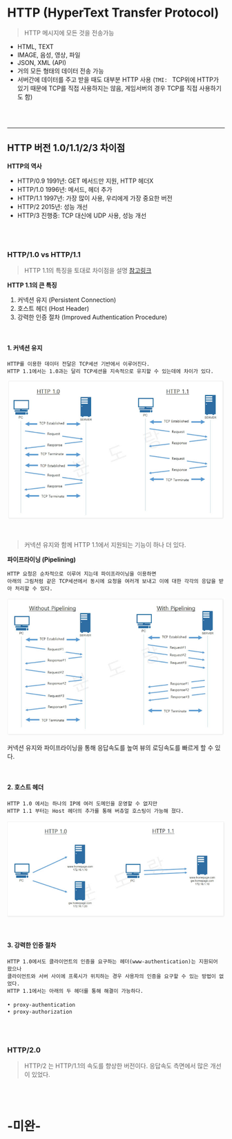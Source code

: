 # HTTP (HyperText Transfer Protocol)
> HTTP 메시지에 모든 것을 전송가능

* HTML, TEXT
* IMAGE, 음성, 영상, 파일
* JSON, XML (API)
* 거의 모든 형태의 데이터 전송 가능
* 서버간에 데이터를 주고 받을 때도 대부분 HTTP 사용
    (`TMI: ` TCP위에 HTTP가 있기 때문에 TCP를 직접 사용하지는 않음, 게임서버의 경우 TCP를 직접 사용하기도 함)

<br> <br>

***

## HTTP 버전 1.0/1.1/2/3 차이점
**HTTP의 역사**
* HTTP/0.9 1991년: GET 메서드만 지원, HTTP 헤더X
* HTTP/1.0 1996년: 메서드, 헤더 추가
* HTTP/1.1 1997년: 가장 많이 사용, 우리에게 가장 중요한 버전
* HTTP/2 2015년: 성능 개선
* HTTP/3 진행중: TCP 대신에 UDP 사용, 성능 개선

<br> <br>

### HTTP/1.0 vs HTTP/1.1
> HTTP 1.1의 특징을 토대로 차이점을 설명
> [참고링크](https://withbundo.blogspot.com/2021/02/http-http-10-http-11.html)

**HTTP 1.1의 큰 특징**
1. 커넥션 유지 (Persistent Connection)
2. 호스트 헤더 (Host Header)
3. 강력한 인증 절차 (Improved Authentication Procedure)

<br>

#### 1. 커넥션 유지
~~~
HTTP를 이용한 데이터 전달은 TCP세션 기반에서 이루어진다.
HTTP 1.1에서는 1.0과는 달리 TCP세션을 지속적으로 유지할 수 있는데에 차이가 있다.
~~~

![](2022-02-04-15-36-49.png)

<br>

> 커넥션 유지와 함께 HTTP 1.1에서 지원되는 기능이 하나 더 있다.

**파이프라이닝 (Pipelining)**
~~~
HTTP 요청은 순차적으로 이루어 지는데 파이프라이닝을 이용하면
아래의 그림처럼 같은 TCP세션에서 동시에 요청을 여러개 보내고 이에 대한 각각의 응답을 받아 처리할 수 있다.
~~~

![](2022-02-04-15-48-09.png)

커넥션 유지와 파이프라이닝을 통해 응답속도를 높여 뷰의 로딩속도를 빠르게 할 수 있다.

<br>

#### 2. 호스트 헤더
~~~
HTTP 1.0 에서는 하나의 IP에 여러 도메인을 운영할 수 없지만
HTTP 1.1 부터는 Host 헤더의 추가를 통해 버츄얼 호스팅이 가능해 졌다.
~~~

![](2022-02-04-15-43-23.png)

<br>

#### 3. 강력한 인증 절차
~~~
HTTP 1.0에서도 클라이언트의 인증을 요구하는 헤더(www-authentication)는 지원되어 왔으나
클라이언트와 서버 사이에 프록시가 위치하는 경우 사용자의 인증을 요구할 수 있는 방법이 없었다.
HTTP 1.1에서는 아래의 두 헤더를 통해 해결이 가능하다.

• proxy-authentication
• proxy-authorization
~~~

<br> <br>

### HTTP/2.0
> HTTP/2 는 HTTP/1.1의 속도를 향상한 버전이다. 응답속도 측면에서 많은 개선이 있었다.


<br> <br>

# -미완-